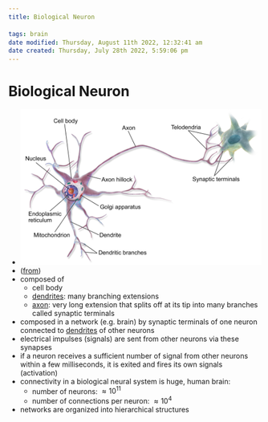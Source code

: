 ```yaml
---
title: Biological Neuron

tags: brain 
date modified: Thursday, August 11th 2022, 12:32:41 am
date created: Thursday, July 28th 2022, 5:59:06 pm
---
```


# Biological Neuron
- ![](assets/Pasted%20image%2020220810154324.png)
- ([from](https://publish.obsidian.md/fabian-groeger/Machine+Learning+%26+Deep+Learning/Deep+Learning/Architectures/ANN/Biological+Neuron))
- composed of 
    - cell body
    - [dendrites](Dendrites.md): many branching extensions
    - [axon](Axon.md): very long extension that splits off at its tip into many branches called synaptic terminals
- composed in a network (e.g. brain) by synaptic terminals of one neuron connected to [dendrites](Dendrites.md) of other neurons
- electrical impulses (signals) are sent from other neurons via these synapses
- if a neuron receives a sufficient number of signal from other neurons within a few milliseconds, it is exited and fires its own signals (activation)
- connectivity in a biological neural system is huge, human brain:
    - number of neurons: $\approx 10^{11}$
    - number of connections per neuron: $\approx 10^4$
- networks are organized into hierarchical structures

